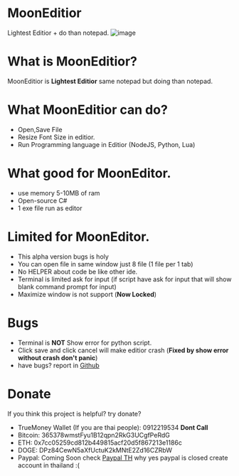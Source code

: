 # MoonEditior
Lightest Editior + do than notepad.
![image](https://user-images.githubusercontent.com/47820634/154828154-26877a2a-71b0-454e-a105-8ec852cbd77e.png)
# What is MoonEditior?
MoonEditior is **Lightest Editior** same notepad but doing than notepad.
# What MoonEditior can do?
* Open,Save File 
* Resize Font Size in editior.
* Run Programming language in Editior (NodeJS, Python, Lua)
# What good for MoonEditor.
* use memory 5-10MB of ram
* Open-source C#
* 1 exe file run as editor
# Limited for MoonEditor.
* This alpha version bugs is holy
* You can open file in same window just 8 file (1 file per 1 tab)
* No HELPER about code be like other ide.
* Terminal is limited ask for input (if script have ask for input that will show blank command prompt for input)
* Maximize window is not support (**Now Locked**)
# Bugs
* Terminal is **NOT** Show error for python script.
* Click save and click cancel will make editior crash (**Fixed by show error without crash don't panic**)
* have bugs? report in [Github](https://github.com/fusedevgithub/MoonEditior/issues)
# Donate
If you think this project is helpful? try donate?
* TrueMoney Wallet (If you are thai people): 0912219534 **Dont Call**
* Bitcoin: 365378wmstFyu1B12qpn2RkG3UCgfPeRdG
* ETH: 0x7cc05259cd812b449815acf20d5f867213e1186c
* DOGE: DPz84CewN5aXfUctuK2kMNtE2Zd16CZRbW
* Paypal: Coming Soon check [Paypal TH](https://www.paypal.com/th/home) why yes paypal is closed create account in thailand :(
